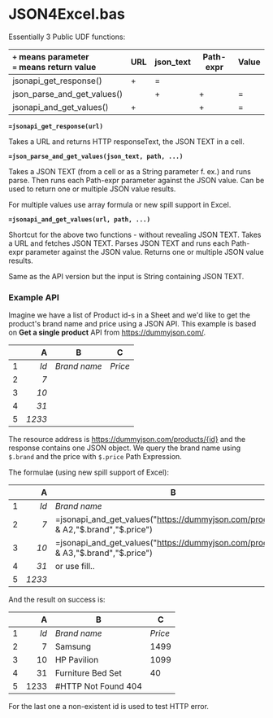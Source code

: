 # JSON4Excel.bas

Essentially 3 Public UDF functions:


|`+` means parameter<br>`=` means return value         | URL     |    json_text    |     Path-expr  |      Value|
|:-|-|-|-|-|
|jsonapi_get_response()       | +       |    =            |                | |
|json_parse_and_get_values()  |         |    +            |     +          |      =|
|jsonapi_and_get_values()     | +       |                 |     +          |      =|


**`=jsonapi_get_response(url)`**

Takes a URL and returns HTTP responseText, the JSON TEXT in a cell. 

**`=json_parse_and_get_values(json_text, path, ...)`**

Takes a JSON TEXT (from a cell or as a String parameter f. ex.) and runs parse. Then runs each Path-expr parameter against the JSON value. Can be used to return one or multiple JSON value results. 

For multiple values use array formula or new spill support in Excel.

**`=jsonapi_and_get_values(url, path, ...)`**

Shortcut for the above two functions - without revealing JSON TEXT. Takes a URL and fetches JSON TEXT. Parses JSON TEXT and runs each Path-expr parameter against the JSON value. Returns one or multiple JSON value results. 





Same as the API version but the input is String containing JSON TEXT. 







### Example API

Imagine we have a list of Product id-s in a Sheet and we'd like to get the product's brand name and price using a JSON API. This example is based on **Get a single product** API from https://dummyjson.com/. 

||A|B|C|
|:-|-:|-|-|
|1|*Id*|*Brand name*|*Price*
2|*7*|
3|*10*|
4|*31*|
5|*1233*|

The resource address is https://dummyjson.com/products/{id} and the response contains one JSON object. We query the brand name using `$.brand` and the price with `$.price` Path Expression. 

The formulae (using new spill support of Excel):

||A|B|C|
|:-|-:|-|-|
1|*Id*|*Brand name*|*Price*
2|*7*|=jsonapi_and_get_values("https://dummyjson.com/products/" & A2,"$.brand","$.price")
3|*10*|=jsonapi_and_get_values("https://dummyjson.com/products/" & A3,"$.brand","$.price")
4|*31*| or use fill..
5|*1233*|

And the result on success is: 

||A|B|C|
|:-|-:|-|-|
1|*Id*|*Brand name*|*Price*
2|7|Samsung|	1499
3|10|HP Pavilion	|1099
4|31|Furniture Bed Set|	40
5|1233|#HTTP Not Found 404	

For the last one a non-existent id is used to test HTTP error. 


